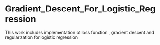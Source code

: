 # Gradient_Descent_For_Logistic_Regression
This work includes implementation of loss function , gradient descent and regularization for logistic regression
